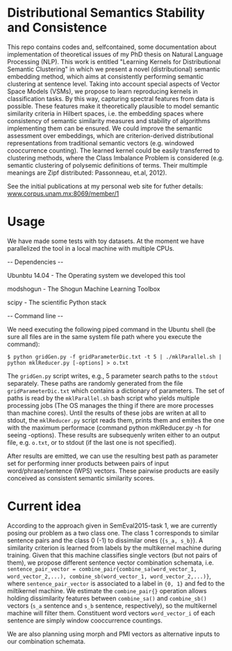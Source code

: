 # Distributional Semantics Stability and Consistence
This repo contains codes and, selfcontained, some documentation about implementation of theoretical issues of my PhD thesis on Natural Language Processing (NLP). This work is entitled "Learning Kernels for Distributional Semantic Clustering" in which we present a novel (distributional) semantic embedding method, which aims at consistently performing semantic clustering at sentence level. Taking into account special aspects of Vector Space Models (VSMs), we propose to learn reproducing kernels in classification tasks. By this way, capturing spectral features from data is possible. These features make it theoretically plausible to model semantic similarity criteria in Hilbert spaces, i.e. the embedding spaces where consistency of semantic similarity measures and stability of algorithms implementing them can be ensured. We could improve the semantic assessment over embeddings, which are criterion-derived distributional representations from traditional semantic vectors (e.g. windowed cooccurrence counting). The learned kernel could be easily transferred to clustering methods, where the Class Imbalance Problem is considered (e.g. semantic clustering of polysemic definitions of terms. Their multimple meanings are Zipf distributed: Passonneau, et.al, 2012).

See the initial publications at my personal web site for futher details: www.corpus.unam.mx:8069/member/1

# Usage

We have made some tests with toy datasets. At the moment we have parallelized the tool in a local machine with multiple CPUs. 

-- Dependencies --

Ubunbtu 14.04 - The Operating system we developed this tool

modshogun - The Shogun Machine Learning Toolbox

scipy - The scientific Python stack

-- Command line --

We need executing the following piped command in the Ubuntu shell (be sure all files are in the same system file path where you execute the command):

`$ python gridGen.py -f gridParameterDic.txt -t 5 | ./mklParallel.sh | python mklReducer.py [-options] > o.txt`

The `gridGen.py` script writes, e.g., 5 parameter search paths to the `stdout` separately. These paths are randomly generated from the  file `gridParameterDic.txt` which contains a dictionary of parameters. The set of paths is read by the `mklParallel.sh` bash script who yields multiple processing jobs (The OS manages the thing if there are more processes than machine cores). Until the results of these jobs are writen at all to stdout, the `mklReducer.py` script reads them, prints them and emites the one with the maximum performace (command python mklReducer.py -h for seeing -options). These results are subsequenly writen either to an output file, e.g. `o.txt`, or to stdout (if the last one is not specified).

After results are emitted, we can use the resulting best path as parameter set for performing inner products between pairs of input word/phrase/sentence (WPS) vectors. These pairwise products are easily conceived as consistent semantic similarity scores.

# Current idea

According to the approach given in SemEval2015-task 1, we are currently posing our problem as a two class one. The class 1 corresponds to similar sentence pairs and the class 0 (-1) to dissimilar ones (`{s_a, s_b}`). A similarity criterion is learned from labels by the multikernel machine during training. Given that this machine classifies single vectors (but not pairs of them), we propose different sentence vector combination schemata, i.e. `sentence_pair_vector = combine_pair{combine_sa(word_vector_1, word_vector_2,...), combine_sb(word_vector_1, word_vector_2,...)}`, where `sentence_pair_vector` is associated to a label in `{0, 1}` and fed to the miltikernel machine. We estimate the `combine_pair{}` operation allows holding dissimilarity features between `combine_sa()` and `combine_sb()` vectors (`s_a` sentence and `s_b` sentence, respectively), so the multikernel machine will filter them. Constituent word vectors `word_vector_i` of each sentence are simply window cooccurrence countings.

We are also planning using morph and PMI vectors as alternative inputs to our combination schemata.
